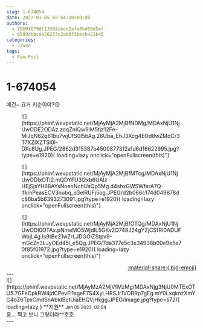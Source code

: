 ```yaml
---
slug: 1-674054
date: 2022-01-05 02:54:10+09:00
authors:
  - 79b01679df13504cbce2afa8bd00d5ef
  - 6599dbbcaa26237c2ab0f3becb421b45
categories:
  - Jiwon
tags:
  - Fan Post
---
```


# 1-674054

<div class="post-container" markdown="1">
<div class="content-container md-sidebar__scrollwrap" markdown="1">

메건~ 요거 키순이야?😏
<figure markdown="1">
![](https://phinf.wevpstatic.net/MjAyMjA2MjBfNDMg/MDAxNjU1NjUwODE2ODAz.zoqZnIQw9IM5tjz12Fe-MiJqN62q61bu7wjUfS0I5bAg.26Uba_EhJ3Xcg4EOd8wZMqCr3T7XZIXZTSl0I-DXc8Ug.JPEG/2862d315387b4500877312a1d6d16622995.jpg?type=e1920){ loading=lazy onclick="openFullscreen(this)"}
</figure>

<figure markdown="1">
![](https://phinf.wevpstatic.net/MjAyMjA2MjBfMTcg/MDAxNjU1NjUwODIxOTI2.mQDYFU3l2xb6UAlz-HEjSjsYH68AYsNoenNchUsQp5Mg.d4shxGWSWferA7Q-lfkmPeasECV3nubq_o3elRUFj5og.JPEG/d2b066c174d049878dc86ba5b6393273091.jpg?type=e1920){ loading=lazy onclick="openFullscreen(this)"}
</figure>

<figure markdown="1">
![](https://phinf.wevpstatic.net/MjAyMjA2MjBfOTQg/MDAxNjU1NjUwODI0OTAx.pNmeMO5WjdIL5GKv2O748J24gYZjCSfRI0ADUFWojL4g.ls9tBe21wZrLJDOOiZStpv9-mGcZn3LJyOEd45l_e5Qg.JPEG/7da377e5c3e34938b00e9e5e70f85f01972.jpg?type=e1920){ loading=lazy onclick="openFullscreen(this)"}
</figure>


</div>
</div>

<div style="text-align: right;" markdown="1">
<a href="https://weverse.io/fromis9/fanpost/1-674054" style="text-align: right;">:material-share:{.big-emoji}</a>
</div>
---

<div class="comments-container md-sidebar__scrollwrap" markdown="1">
<div class="comment" markdown="1">
<div class='id-container' markdown="1">
![](https://phinf.wevpstatic.net/MjAyMzA2MjVfMzMg/MDAxNjg3NjU0MTExOTU5.7GFeCpkRW4jdCPevFi1sgeF7S4XyLHRSJr1VOBRp7gEg.mY0LxqknzXmYC4oZ6TpxCmdSnAbldBctUiaEHQVjHkgg.JPEG/image.jpg?type=s72){ loading=lazy }
**<span class="artist">지원</span>** <small>Jan 05 2022, 02:54</small><br>
</div>
<div class='comment-body' markdown="1">
웅... 찍고 보니 그렇더라^^호호
</div>
</div>
</div>
---
